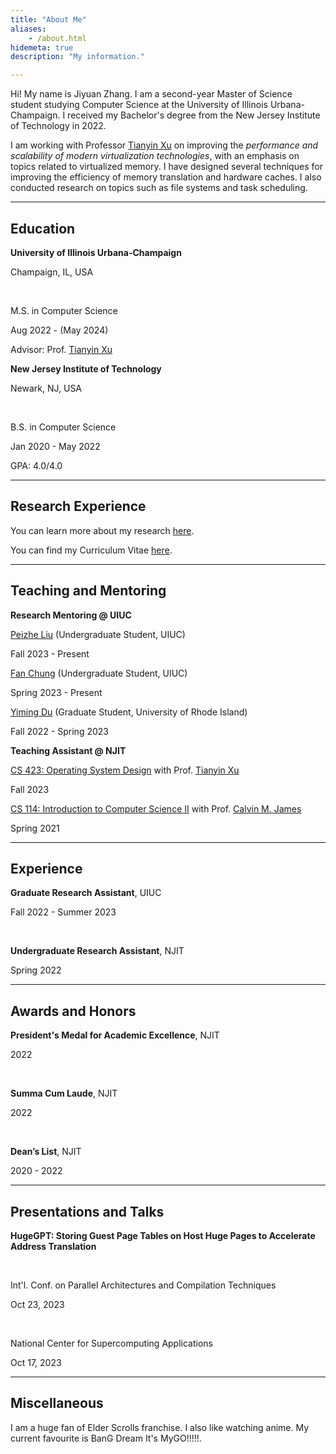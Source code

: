 ```yaml
---
title: "About Me"
aliases:
    - /about.html
hidemeta: true
description: "My information."

---
```


Hi! My name is Jiyuan Zhang. I am a second-year Master of Science student studying Computer Science at the University of Illinois Urbana-Champaign. I received my Bachelor's degree from the New Jersey Institute of Technology in 2022.

I am working with Professor [Tianyin Xu](https://tianyin.github.io/) on improving the _performance and scalability of modern virtualization technologies_, with an emphasis on topics related to virtualized memory. I have designed several techniques for improving the efficiency of memory translation and hardware caches. I also conducted research on topics such as file systems and task scheduling.

---

## Education

<p class="text-left"><b>University of Illinois Urbana-Champaign</b></p> <p class="text-right">Champaign, IL, USA</p>
<br/>
<p class="text-left">M.S. in Computer Science</p> <p class="text-right">Aug 2022 - (May 2024)</p>

Advisor: Prof. [Tianyin Xu](https://tianyin.github.io/)

<p class="text-left"><b>New Jersey Institute of Technology</b></p> <p class="text-right">Newark, NJ, USA</p>
<br/>
<p class="text-left">B.S. in Computer Science</p> <p class="text-right">Jan 2020 - May 2022</p>

GPA: 4.0/4.0

---

## Research Experience

You can learn more about my research [here](/researcher/).

You can find my Curriculum Vitae [here](/cv.pdf).

---

## Teaching and Mentoring

__Research Mentoring @ UIUC__

<p class="text-left"><a href="https://www.linkedin.com/in/peizhe-liu/">Peizhe Liu</a> (Undergraduate Student, UIUC)</p> <p class="text-right">Fall 2023 - Present</p>

<p class="text-left"><a href="https://www.linkedin.com/in/fan-chung-8637741a4/">Fan Chung</a> (Undergraduate Student, UIUC)</p> <p class="text-right">Spring 2023 - Present</p>

<p class="text-left"><a href="https://www.linkedin.com/in/yiming-du-901428214">Yiming Du</a> (Graduate Student, University of Rhode Island)</p> <p class="text-right">Fall 2022 - Spring 2023</p>

__Teaching Assistant @ NJIT__

<p class="text-left"><a href="https://cs423-uiuc.github.io/fall23/index.html">CS 423: Operating System Design</a> with Prof. <a href="https://tianyin.github.io/">Tianyin Xu</a></p> <p class="text-right">Fall 2023</p>

<p class="text-left"><a href="https://digitalcommons.njit.edu/cgi/viewcontent.cgi?article=1068&context=cs-syllabi">CS 114: Introduction to Computer Science II</a> with Prof. <a href="https://people.njit.edu/faculty/calvin">Calvin M. James</a></p> <p class="text-right">Spring 2021</p>

---

## Experience

<p class="text-left"><b>Graduate Research Assistant</b>, UIUC</p> <p class="text-right">Fall 2022 - Summer 2023</p>
<br/>
<p class="text-left"><b>Undergraduate Research Assistant</b>, NJIT</p> <p class="text-right">Spring 2022</p>

---

## Awards and Honors

<p class="text-left"><b>President's Medal for Academic Excellence</b>, NJIT</p> <p class="text-right">2022</p>
<br/>
<p class="text-left"><b>Summa Cum Laude</b>, NJIT</p> <p class="text-right">2022</p>
<br/>
<p class="text-left"><b>Dean’s List</b>, NJIT</p> <p class="text-right">2020 - 2022</p>

---

## Presentations and Talks

<p class="text-left"><b>HugeGPT: Storing Guest Page Tables on Host Huge Pages to Accelerate Address Translation</b></p>
<br/>
<p class="text-left">Int'l. Conf. on Parallel Architectures and Compilation Techniques</p> <p class="text-right">Oct 23, 2023</p>
<br/>
<p class="text-left">National Center for Supercomputing Applications</p> <p class="text-right">Oct 17, 2023</p>

---

## Miscellaneous

I am a huge fan of Elder Scrolls franchise. I also like watching anime. My current favourite is BanG Dream It's MyGO!!!!!.
